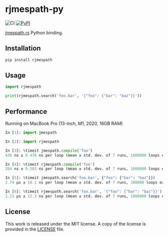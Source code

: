 # rjmespath-py

![CI](https://github.com/messense/rjmespath-py/workflows/CI/badge.svg)
[![PyPI](https://img.shields.io/pypi/v/rjmespath.svg)](https://pypi.org/project/rjmespath)

[jmespath.rs](https://github.com/jmespath/jmespath.rs) Python binding.

## Installation

```bash
pip install rjmespath
```

## Usage

```python
import rjmespath

print(rjmespath.search('foo.bar', '{"foo": {"bar": "baz"}}'))
```

## Performance

Running on MacBook Pro (13-inch, M1, 2020, 16GB RAM)

```python
In [1]: import jmespath

In [2]: import rjmespath

In [3]: %timeit jmespath.compile('foo')
436 ns ± 0.478 ns per loop (mean ± std. dev. of 7 runs, 1000000 loops each)

In [4]: %timeit rjmespath.compile('foo')
354 ns ± 0.583 ns per loop (mean ± std. dev. of 7 runs, 1000000 loops each)

In [5]: %timeit jmespath.search('foo.bar', {"foo": {"bar": "baz"}})
2.74 µs ± 10.1 ns per loop (mean ± std. dev. of 7 runs, 100000 loops each)

In [6]: %timeit rjmespath.search('foo.bar', '{"foo": {"bar": "baz"}}')
1.21 µs ± 12.3 ns per loop (mean ± std. dev. of 7 runs, 1000000 loops each)
```

## License

This work is released under the MIT license. A copy of the license is provided in the [LICENSE](./LICENSE) file.

